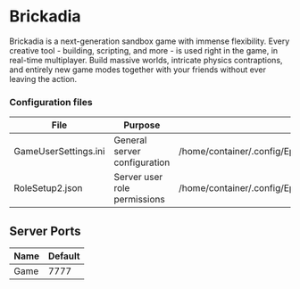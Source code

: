 # Brickadia

Brickadia is a next-generation sandbox game with immense flexibility. Every creative tool - building, scripting, and more - is used right in the game, in real-time multiplayer. Build massive worlds, intricate physics contraptions, and entirely new game modes together with your friends without ever leaving the action.

### Configuration files

|   File    |  Purpose  |   Path  |
|-----------|---------|---------|
| GameUserSettings.ini | General server configuration | /home/container/.config/Epic/Brickadia/Saved/Config/LinuxServer/GameUserSettings.ini |
| RoleSetup2.json | Server user role permissions | /home/container/.config/Epic/Brickadia/Saved/Server/RoleSetup2.json |

## Server Ports

| Name    | Default       |
|---------|---------------|
| Game    | 7777 |
